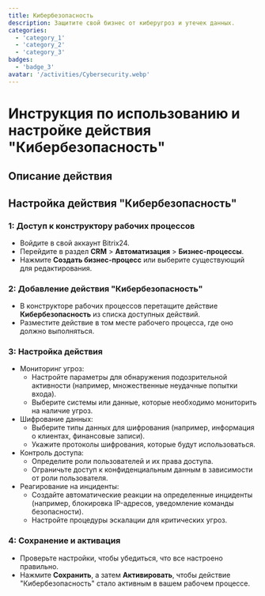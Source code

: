 ```yaml
---
title: Кибербезопасность
description: Защитите свой бизнес от киберугроз и утечек данных.
categories: 
  - 'category_1'
  - 'category_2'
  - 'category_3'
badges: 
  - 'badge_3'
avatar: '/activities/Cybersecurity.webp'
---
```

# Инструкция по использованию и настройке действия "Кибербезопасность"

## Описание действия

## **Настройка действия "Кибербезопасность"**

### 1: Доступ к конструктору рабочих процессов
- Войдите в свой аккаунт Bitrix24.
- Перейдите в раздел **CRM** > **Автоматизация** > **Бизнес-процессы**.
- Нажмите **Создать бизнес-процесс** или выберите существующий для редактирования.

### 2: Добавление действия "Кибербезопасность"
- В конструкторе рабочих процессов перетащите действие **Кибербезопасность** из списка доступных действий.
- Разместите действие в том месте рабочего процесса, где оно должно выполняться.

### 3: Настройка действия
- Мониторинг угроз:
  - Настройте параметры для обнаружения подозрительной активности (например, множественные неудачные попытки входа).
  - Выберите системы или данные, которые необходимо мониторить на наличие угроз.
- Шифрование данных:
  - Выберите типы данных для шифрования (например, информация о клиентах, финансовые записи).
  - Укажите протоколы шифрования, которые будут использоваться.
- Контроль доступа:
  - Определите роли пользователей и их права доступа.
  - Ограничьте доступ к конфиденциальным данным в зависимости от роли пользователя.
- Реагирование на инциденты:
  - Создайте автоматические реакции на определенные инциденты (например, блокировка IP-адресов, уведомление команды безопасности).
  - Настройте процедуры эскалации для критических угроз.

### 4: Сохранение и активация
- Проверьте настройки, чтобы убедиться, что все настроено правильно.
- Нажмите **Сохранить**, а затем **Активировать**, чтобы действие "Кибербезопасность" стало активным в вашем рабочем процессе.